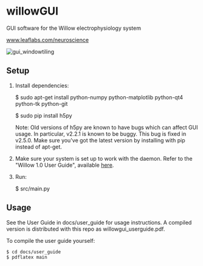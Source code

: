 # willowGUI
GUI software for the Willow electrophysiology system

www.leaflabs.com/neuroscience

![gui_windowtiling](https://github.com/leaflabs/willowgui/blob/master/docs/user_guide/screenshots/gui_windowtiling.png)

## Setup

1. Install dependencies:

    $ sudo apt-get install python-numpy python-matplotlib python-qt4 python-tk python-git

    $ sudo pip install h5py

   Note: Old versions of h5py are known to have bugs which can affect GUI
   usage. In particular, v2.2.1 is known to be buggy. This bug is fixed in
   v2.5.0. Make sure you've got the latest version by installing with pip
   instead of apt-get.

2. Make sure your system is set up to work with the daemon. Refer to the
    "Willow 1.0 User Guide", available [here](http://static.leaflabs.com/pub/willow/willow1.0_user_guide.pdf).

3. Run:

    $ src/main.py


## Usage

See the User Guide in docs/user_guide for usage instructions. A compiled
version is distributed with this repo as willowgui_userguide.pdf.

To compile the user guide yourself:

    $ cd docs/user_guide
    $ pdflatex main

